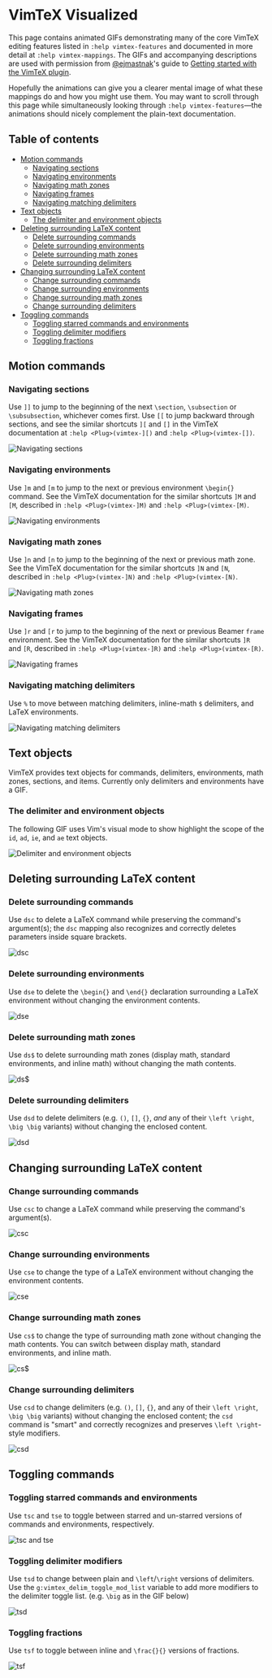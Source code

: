 # VimTeX Visualized

This page contains animated GIFs demonstrating many of the core VimTeX editing
features listed in `:help vimtex-features` and documented in more detail at
`:help vimtex-mappings`. The GIFs and accompanying descriptions are used with
permission from [@ejmastnak](https://github.com/ejmastnak)'s guide to [Getting
started with the VimTeX
plugin](https://ejmastnak.github.io/tutorials/vim-latex/vimtex.html).

Hopefully the animations can give you a clearer mental image of what these
mappings do and how you might use them. You may want to scroll through this page
while simultaneously looking through `:help vimtex-features`—the animations
should nicely complement the plain-text documentation.

## Table of contents
<!-- vim-markdown-toc GFM -->

* [Motion commands](#motion-commands)
  * [Navigating sections](#navigating-sections)
  * [Navigating environments](#navigating-environments)
  * [Navigating math zones](#navigating-math-zones)
  * [Navigating frames](#navigating-frames)
  * [Navigating matching delimiters](#navigating-matching-delimiters)
* [Text objects](#text-objects)
  * [The delimiter and environment objects](#the-delimiter-and-environment-objects)
* [Deleting surrounding LaTeX content](#deleting-surrounding-latex-content)
  * [Delete surrounding commands](#delete-surrounding-commands)
  * [Delete surrounding environments](#delete-surrounding-environments)
  * [Delete surrounding math zones](#delete-surrounding-math-zones)
  * [Delete surrounding delimiters](#delete-surrounding-delimiters)
* [Changing surrounding LaTeX content](#changing-surrounding-latex-content)
  * [Change surrounding commands](#change-surrounding-commands)
  * [Change surrounding environments](#change-surrounding-environments)
  * [Change surrounding math zones](#change-surrounding-math-zones)
  * [Change surrounding delimiters](#change-surrounding-delimiters)
* [Toggling commands](#toggling-commands)
  * [Toggling starred commands and environments](#toggling-starred-commands-and-environments)
  * [Toggling delimiter modifiers](#toggling-delimiter-modifiers)
  * [Toggling fractions](#toggling-fractions)

<!-- vim-markdown-toc -->

## Motion commands

### Navigating sections

Use `]]` to jump to the beginning of the next `\section`, `\subsection` or
`\subsubsection`, whichever comes first. Use `[[` to jump backward through
sections, and see the similar shortcuts `][` and `[]` in the VimTeX
documentation at `:help <Plug>(vimtex-][)` and `:help <Plug>(vimtex-[])`.

![Navigating sections](https://github.com/ejmastnak/vimtex-media/blob/main/move/move-section.gif)

### Navigating environments

Use `]m` and `[m` to jump to the next or previous environment `\begin{}`
command. See the VimTeX documentation for the similar shortcuts `]M` and `[M`,
described in `:help <Plug>(vimtex-]M)` and `:help <Plug>(vimtex-[M)`.

![Navigating environments](https://github.com/ejmastnak/vimtex-media/blob/main/move/move-environment.gif)

### Navigating math zones

Use `]n` and `[n` to jump to the beginning of the next or previous math zone.
See the VimTeX documentation for the similar shortcuts `]N` and `[N`,
described in `:help <Plug>(vimtex-]N)` and `:help <Plug>(vimtex-[N)`.

![Navigating math zones](https://github.com/ejmastnak/vimtex-media/blob/main/move/move-math.gif)

### Navigating frames

Use `]r` and `[r` to jump to the beginning of the next or previous Beamer
`frame` environment. See the VimTeX documentation for the similar shortcuts
`]R` and `[R`, described in `:help <Plug>(vimtex-]R)` and `:help
<Plug>(vimtex-[R)`.

![Navigating frames](https://github.com/ejmastnak/vimtex-media/blob/main/move/move-frame.gif)

### Navigating matching delimiters

Use `%` to move between matching delimiters, inline-math `$` delimiters, and LaTeX environments.

![Navigating matching delimiters](https://github.com/ejmastnak/vimtex-media/blob/main/move/move-matching.gif)

## Text objects

VimTeX provides text objects for commands, delimiters, environments, math zones,
sections, and items. Currently only delimiters and environments have a GIF.

### The delimiter and environment objects

The following GIF uses Vim's visual mode to show highlight the scope of the
`id`, `ad`, `ie`, and `ae` text objects.

![Delimiter and environment objects](https://github.com/ejmastnak/vimtex-media/blob/main/text-objects/text-objects.gif)

## Deleting surrounding LaTeX content

### Delete surrounding commands

Use `dsc` to delete a LaTeX command while preserving the command's argument(s);
the `dsc` mapping also recognizes and correctly deletes parameters inside square
brackets.

![`dsc`](https://github.com/ejmastnak/vimtex-media/blob/main/change-delete/dsc.gif)

### Delete surrounding environments

Use `dse` to delete the `\begin{}` and `\end{}` declaration surrounding a LaTeX
environment without changing the environment contents.

![`dse`](https://github.com/ejmastnak/vimtex-media/blob/main/change-delete/dse.gif)

### Delete surrounding math zones

Use `ds$` to delete surrounding math zones (display math, standard environments,
and inline math) without changing the math contents.

![`ds$`](https://github.com/ejmastnak/vimtex-media/blob/main/change-delete/dsm.gif)

### Delete surrounding delimiters

Use `dsd` to delete delimiters (e.g. `()`, `[]`, `{}`, *and* any of their `\left
\right`, `\big \big` variants) without changing the enclosed content.

![`dsd`](https://github.com/ejmastnak/vimtex-media/blob/main/change-delete/dsd.gif)


## Changing surrounding LaTeX content

### Change surrounding commands

Use `csc` to change a LaTeX command while preserving the command's argument(s).

![`csc`](https://github.com/ejmastnak/vimtex-media/blob/main/change-delete/csc.gif)

### Change surrounding environments

Use `cse` to change the type of a LaTeX environment without changing the
environment contents.

![`cse`](https://github.com/ejmastnak/vimtex-media/blob/main/change-delete/cse.gif)

### Change surrounding math zones

Use `cs$` to change the type of surrounding math zone without changing the math
contents. You can switch between display math, standard environments, and inline
math.

![`cs$`](https://github.com/ejmastnak/vimtex-media/blob/main/change-delete/csm.gif)

### Change surrounding delimiters

Use `csd` to change delimiters (e.g. `()`, `[]`, `{}`, and any of their `\left
\right`, `\big \big` variants) without changing the enclosed content; the `csd`
command is "smart" and correctly recognizes and preserves `\left \right`-style
modifiers.

![`csd`](https://github.com/ejmastnak/vimtex-media/blob/main/change-delete/csd.gif)

## Toggling commands

### Toggling starred commands and environments

Use `tsc` and `tse` to toggle between starred and un-starred versions of
commands and environments, respectively.

![`tsc` and `tse`](https://github.com/ejmastnak/vimtex-media/blob/main/toggle/tsc-tse.gif)

### Toggling delimiter modifiers

Use `tsd` to change between plain and `\left`/`\right` versions of delimiters.
Use the `g:vimtex_delim_toggle_mod_list` variable to add more modifiers  to the
delimiter toggle list. (e.g. `\big` as in the GIF below)

![`tsd`](https://github.com/ejmastnak/vimtex-media/blob/main/toggle/tsd.gif)

### Toggling fractions

Use `tsf` to toggle between inline and `\frac{}{}` versions of fractions.

![`tsf`](https://github.com/ejmastnak/vimtex-media/blob/main/toggle/tsf.gif)

